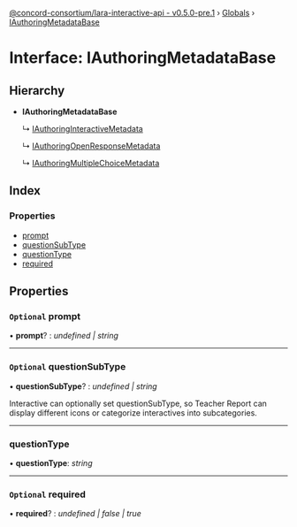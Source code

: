[@concord-consortium/lara-interactive-api - v0.5.0-pre.1](../README.md) › [Globals](../globals.md) › [IAuthoringMetadataBase](iauthoringmetadatabase.md)

# Interface: IAuthoringMetadataBase

## Hierarchy

* **IAuthoringMetadataBase**

  ↳ [IAuthoringInteractiveMetadata](iauthoringinteractivemetadata.md)

  ↳ [IAuthoringOpenResponseMetadata](iauthoringopenresponsemetadata.md)

  ↳ [IAuthoringMultipleChoiceMetadata](iauthoringmultiplechoicemetadata.md)

## Index

### Properties

* [prompt](iauthoringmetadatabase.md#optional-prompt)
* [questionSubType](iauthoringmetadatabase.md#optional-questionsubtype)
* [questionType](iauthoringmetadatabase.md#questiontype)
* [required](iauthoringmetadatabase.md#optional-required)

## Properties

### `Optional` prompt

• **prompt**? : *undefined | string*

___

### `Optional` questionSubType

• **questionSubType**? : *undefined | string*

Interactive can optionally set questionSubType, so Teacher Report can display different icons
or categorize interactives into subcategories.

___

###  questionType

• **questionType**: *string*

___

### `Optional` required

• **required**? : *undefined | false | true*
